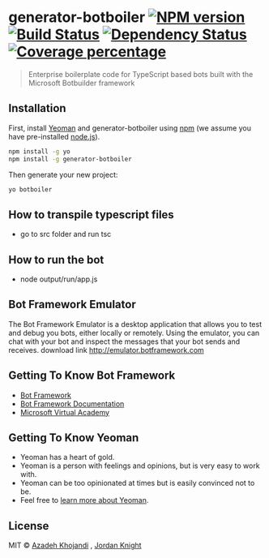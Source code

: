 # generator-botboiler [![NPM version][npm-image]][npm-url] [![Build Status][travis-image]][travis-url] [![Dependency Status][daviddm-image]][daviddm-url] [![Coverage percentage][coveralls-image]][coveralls-url]

> Enterprise boilerplate code for TypeScript based bots built with the Microsoft Botbuilder framework



## Installation

First, install [Yeoman](http://yeoman.io) and generator-botboiler using [npm](https://www.npmjs.com/) (we assume you have pre-installed [node.js](https://nodejs.org/)).

```bash
npm install -g yo
npm install -g generator-botboiler
```

Then generate your new project:

```bash
yo botboiler
```

## How to transpile typescript files 

- go to src folder and run tsc 

## How to run the bot 

-  node output/run/app.js

## Bot Framework Emulator

The Bot Framework Emulator is a desktop application that allows you to test and debug you bots, either locally or remotely.
Using the emulator, you can chat with your bot and inspect the messages that your bot sends and receives.
download link  http://emulator.botframework.com

## Getting To Know Bot Framework

- [Bot Framework](https://dev.botframework.com/)
- [Bot Framework Documentation](https://docs.botframework.com/)
- [Microsoft Virtual Academy](http://aka.ms/botcourse)

## Getting To Know Yeoman

 * Yeoman has a heart of gold.
 * Yeoman is a person with feelings and opinions, but is very easy to work with.
 * Yeoman can be too opinionated at times but is easily convinced not to be.
 * Feel free to [learn more about Yeoman](http://yeoman.io/).

## License

MIT © [Azadeh Khojandi](http://azadehkhojandi.blogspot.com.au/) , [Jordan Knight](https://github.com/jakkaj)


[npm-image]: https://badge.fury.io/js/generator-nodechatbot.svg
[npm-url]: https://npmjs.org/package/generator-nodechatbot
[travis-image]: https://travis-ci.org/azadehkhojandi/generator-nodechatbot.svg?branch=master
[travis-url]: https://travis-ci.org/azadehkhojandi/generator-nodechatbot
[daviddm-image]: https://david-dm.org/azadehkhojandi/generator-nodechatbot.svg?theme=shields.io
[daviddm-url]: https://david-dm.org/azadehkhojandi/generator-nodechatbot
[coveralls-image]: https://coveralls.io/repos/azadehkhojandi/generator-nodechatbot/badge.svg
[coveralls-url]: https://coveralls.io/r/azadehkhojandi/generator-nodechatbot